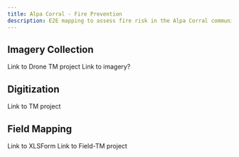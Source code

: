 ```yaml
---
title: Alpa Corral - Fire Prevention
description: E2E mapping to assess fire risk in the Alpa Corral community.
---
```


## Imagery Collection

Link to Drone TM project
Link to imagery?

## Digitization

Link to TM project

## Field Mapping

Link to XLSForm
Link to Field-TM project
